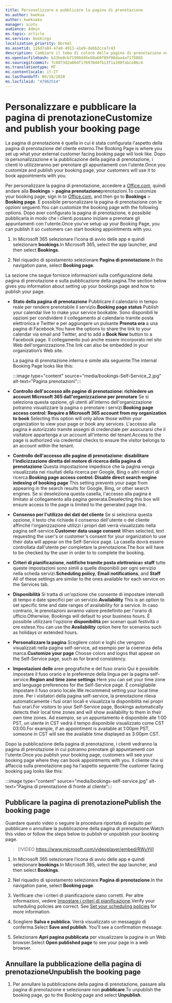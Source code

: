 ```yaml
---
title: Personalizzare e pubblicare la pagina di prenotazione
ms.author: kwekua
author: kwekuako
manager: scotv
audience: Admin
ms.topic: article
ms.service: bookings
localization_priority: Normal
ms.assetid: 116d7a84-a7a0-4911-a1e9-debb2cca7c43
description: Cambiare il tema di colore della pagina di prenotazione nell'app prenotazioni Microsoft.
ms.openlocfilehash: b33be0cb71998d45e50a66f89f98daa4af175865
ms.sourcegitcommit: 7c0873d2a804f17697844fb13f1a100fabce86c4
ms.translationtype: MT
ms.contentlocale: it-IT
ms.lasthandoff: 09/18/2020
ms.locfileid: "47962514"
---
```

# <a name="customize-and-publish-your-booking-page"></a><span data-ttu-id="e5a9a-103">Personalizzare e pubblicare la pagina di prenotazione</span><span class="sxs-lookup"><span data-stu-id="e5a9a-103">Customize and publish your booking page</span></span>

<span data-ttu-id="e5a9a-104">La pagina di prenotazione è quella in cui è stata configurata l'aspetto della pagina di prenotazione del cliente esterno.</span><span class="sxs-lookup"><span data-stu-id="e5a9a-104">The Booking Page is where you set up what your external customer facing booking page will look like.</span></span> <span data-ttu-id="e5a9a-105">Dopo la personalizzazione e la pubblicazione della pagina di prenotazione, i clienti lo utilizzeranno per prenotare gli appuntamenti con l'utente.</span><span class="sxs-lookup"><span data-stu-id="e5a9a-105">Once you customize and publish your booking page, your customers will use it to book appointments with you.</span></span>

<span data-ttu-id="e5a9a-106">Per personalizzare la pagina di prenotazione, accedere a [Office.com](https://office.com), quindi andare alla **Bookings** \> **pagina prenotazione**prenotazioni.</span><span class="sxs-lookup"><span data-stu-id="e5a9a-106">To customize your booking page, sign in to [Office.com](https://office.com), and then go to **Bookings** \> **Booking page**.</span></span> <span data-ttu-id="e5a9a-107">È possibile personalizzare la pagina di prenotazione con le opzioni seguenti.</span><span class="sxs-lookup"><span data-stu-id="e5a9a-107">You can customize the booking page with the following options.</span></span> <span data-ttu-id="e5a9a-108">Dopo aver configurato la pagina di prenotazione, è possibile pubblicarla in modo che i clienti possano iniziare a prenotare gli appuntamenti con l'utente.</span><span class="sxs-lookup"><span data-stu-id="e5a9a-108">Once you've setup up your Booking Page, you can publish it so customers can start booking appointments with you.</span></span>

1. <span data-ttu-id="e5a9a-109">In Microsoft 365 selezionare l'icona di avvio delle app e quindi selezionare **bookings**.</span><span class="sxs-lookup"><span data-stu-id="e5a9a-109">In Microsoft 365, select the app launcher, and then select **Bookings**.</span></span>

2. <span data-ttu-id="e5a9a-110">Nel riquadro di spostamento selezionare **Pagina di prenotazione**.</span><span class="sxs-lookup"><span data-stu-id="e5a9a-110">In the navigation pane, select **Booking page**.</span></span>

<span data-ttu-id="e5a9a-111">La sezione che segue fornisce informazioni sulla configurazione della pagina di prenotazione e sulla pubblicazione della pagina.</span><span class="sxs-lookup"><span data-stu-id="e5a9a-111">The section below gives you information about setting up your bookings page and how to publish your page.</span></span>

- <span data-ttu-id="e5a9a-112">**Stato della pagina di prenotazione** Pubblicare il calendario in tempo reale per rendere prenotabile il servizio.</span><span class="sxs-lookup"><span data-stu-id="e5a9a-112">**Booking page status** Publish your calendar live to make your service bookable.</span></span> <span data-ttu-id="e5a9a-113">Sono disponibili le opzioni per condividere il collegamento al calendario tramite posta elettronica e Twitter e per aggiungere un pulsante **Prenota ora** a una pagina di Facebook.</span><span class="sxs-lookup"><span data-stu-id="e5a9a-113">You have the options to share the link to your calendar via email and Twitter, and to add a **Book Now** button to a Facebook page.</span></span> <span data-ttu-id="e5a9a-114">Il collegamento può anche essere incorporato nel sito Web dell'organizzazione.</span><span class="sxs-lookup"><span data-stu-id="e5a9a-114">The link can also be embedded in your organization’s Web site.</span></span>

    <span data-ttu-id="e5a9a-115">La pagina di prenotazione interna è simile alla seguente:</span><span class="sxs-lookup"><span data-stu-id="e5a9a-115">The internal Booking Page looks like this:</span></span>

    :::image type="content" source="media/bookings-Self-Service_2.jpg" alt-text="Pagina prenotazioni":::

- <span data-ttu-id="e5a9a-117">**Controllo dell'accesso alle pagine di prenotazione: richiedere un account Microsoft 365 dall'organizzazione per prenotare**  Se si seleziona questa opzione, gli utenti all'interno dell'organizzazione potranno visualizzare la pagina o prenotare i servizi.</span><span class="sxs-lookup"><span data-stu-id="e5a9a-117">**Booking page access control: Require a Microsoft 365 account from my organization to book**  Selecting this option will only allow those within your organization to view your page or book any services.</span></span> <span data-ttu-id="e5a9a-118">L'accesso alla pagina è autorizzato tramite assegni di credenziale per assicurarsi che il visitatore appartenga a un account all'interno del tenant.</span><span class="sxs-lookup"><span data-stu-id="e5a9a-118">Access to the page is authorized via credential checks to ensure the visitor belongs to an account within the tenant.</span></span>

- <span data-ttu-id="e5a9a-119">**Controllo dell'accesso alle pagine di prenotazione: disabilitare l'indicizzazione diretta del motore di ricerca della pagina di prenotazione** Questa impostazione impedisce che la pagina venga visualizzata nei risultati della ricerca per Google, Bing o altri motori di ricerca.</span><span class="sxs-lookup"><span data-stu-id="e5a9a-119">**Booking page access control: Disable direct search engine indexing of booking page** This setting prevents your page from appearing in the search results for Google, Bing, or other search engines.</span></span> <span data-ttu-id="e5a9a-120">Se si deseleziona questa casella, l'accesso alla pagina è limitato al collegamento alla pagina generata.</span><span class="sxs-lookup"><span data-stu-id="e5a9a-120">Deselecting this box will ensure access to the page is limited to the generated page link.</span></span>

- <span data-ttu-id="e5a9a-121">**Consenso per l'utilizzo dei dati del cliente** Se si seleziona questa opzione, il testo che richiede il consenso dell'utente o del cliente affinché l'organizzazione utilizzi i propri dati verrà visualizzato nella pagina self-service.</span><span class="sxs-lookup"><span data-stu-id="e5a9a-121">**Customer data usage consent** When selected, text requesting the user's or customer's consent for your organization to use their data will appear on the Self-Service page.</span></span> <span data-ttu-id="e5a9a-122">La casella dovrà essere controllata dall'utente per completare la prenotazione.</span><span class="sxs-lookup"><span data-stu-id="e5a9a-122">The box will have to be checked by the user in order to to complete the booking.</span></span>

- <span data-ttu-id="e5a9a-123">**Criteri di pianificazione**, **notifiche tramite posta elettronica**e **staff** tutte queste impostazioni sono simili a quelle disponibili per ogni servizio nella scheda servizi.</span><span class="sxs-lookup"><span data-stu-id="e5a9a-123">**Scheduling policy**, **Email notifications**, and **Staff** All of these settings are similar to the ones available for each service on the Services tab.</span></span>

- <span data-ttu-id="e5a9a-124">**Disponibilità** Si tratta di un'opzione che consente di impostare intervalli di tempo e date specifici per un servizio.</span><span class="sxs-lookup"><span data-stu-id="e5a9a-124">**Availability** This is an option to set specific time and date ranges of availability for a service.</span></span> <span data-ttu-id="e5a9a-125">In caso contrario, le prenotazioni avranno valore predefinito per l'orario di ufficio.</span><span class="sxs-lookup"><span data-stu-id="e5a9a-125">Otherwise, Bookings will default to your business hours.</span></span> <span data-ttu-id="e5a9a-126">È possibile utilizzare l'opzione **disponibilità** per scenari quali festività o ore estese.</span><span class="sxs-lookup"><span data-stu-id="e5a9a-126">You can use the **Availability** option here for scenarios such as holidays or extended hours.</span></span>

- <span data-ttu-id="e5a9a-127">**Personalizzare la pagina** Scegliere colori e loghi che vengono visualizzati nella pagina self-service, ad esempio per la coerenza della marca.</span><span class="sxs-lookup"><span data-stu-id="e5a9a-127">**Customize your page** Choose colors and logos that appear on the Self-Service page, such as for brand consistency.</span></span>

- <span data-ttu-id="e5a9a-128">**Impostazioni delle** aree geografiche e del fuso orario Qui è possibile impostare il fuso orario e le preferenze della lingua per la pagina self-service.</span><span class="sxs-lookup"><span data-stu-id="e5a9a-128">**Region and time zone settings** Here you can set your time zone and language preferences for the Self-Service page.</span></span> <span data-ttu-id="e5a9a-129">È consigliabile impostare il fuso orario locale.</span><span class="sxs-lookup"><span data-stu-id="e5a9a-129">We recommend setting your local time zone.</span></span> <span data-ttu-id="e5a9a-130">Per i visitatori della pagina self-service, la prenotazione rileva automaticamente i fusi orari locali e visualizza la disponibilità nei propri fusi orari.</span><span class="sxs-lookup"><span data-stu-id="e5a9a-130">For visitors to your Self-Service page, Bookings automatically detects their local time zones and will show availability to them in their own time zones.</span></span> <span data-ttu-id="e5a9a-131">Ad esempio, se un appuntamento è disponibile alle 1:00 PST, un utente in CST vedrà il tempo disponibile visualizzato come CST 03:00.</span><span class="sxs-lookup"><span data-stu-id="e5a9a-131">For example, if an appointment is available at 1:00pm PST, someone in CST will see the available time displayed as 3:00pm CST.</span></span>

<span data-ttu-id="e5a9a-132">Dopo la pubblicazione della pagina di prenotazione, i clienti vedranno la pagina di prenotazione in cui potranno prenotare gli appuntamenti con l'utente.</span><span class="sxs-lookup"><span data-stu-id="e5a9a-132">Once you publish your booking page, customers will see your booking page where they can book appointments with you.</span></span> <span data-ttu-id="e5a9a-133">Il cliente che si affaccia sulla prenotazione pag ha l'aspetto seguente:</span><span class="sxs-lookup"><span data-stu-id="e5a9a-133">The customer facing booking pag looks like this:</span></span>

:::image type="content" source="media/bookings-self-service.jpg" alt-text="Pagina di prenotazione di fronte al cliente":::

## <a name="publish-the-booking-page"></a><span data-ttu-id="e5a9a-135">Pubblicare la pagina di prenotazione</span><span class="sxs-lookup"><span data-stu-id="e5a9a-135">Publish the booking page</span></span>

<span data-ttu-id="e5a9a-136">Guardare questo video o seguire la procedura riportata di seguito per pubblicare o annullare la pubblicazione della pagina di prenotazione.</span><span class="sxs-lookup"><span data-stu-id="e5a9a-136">Watch this video or follow the steps below to publish or unpublish your booking page.</span></span>

> [!VIDEO https://www.microsoft.com/videoplayer/embed/RWuYil]

1. <span data-ttu-id="e5a9a-137">In Microsoft 365 selezionare l'icona di avvio delle app e quindi selezionare **bookings**.</span><span class="sxs-lookup"><span data-stu-id="e5a9a-137">In Microsoft 365, select the app launcher, and then select **Bookings**.</span></span>

1. <span data-ttu-id="e5a9a-138">Nel riquadro di spostamento selezionare **Pagina di prenotazione**.</span><span class="sxs-lookup"><span data-stu-id="e5a9a-138">In the navigation pane, select **Booking page**.</span></span>

1. <span data-ttu-id="e5a9a-p110">Verificare che i criteri di pianificazione siano corretti. Per altre informazioni, vedere [Impostare i criteri di pianificazione](set-scheduling-policies.md).</span><span class="sxs-lookup"><span data-stu-id="e5a9a-p110">Verify your scheduling policies are correct. See [Set your scheduling policies](set-scheduling-policies.md) for more information.</span></span>

1. <span data-ttu-id="e5a9a-p111">Scegliere **Salva e pubblica**. Verrà visualizzato un messaggio di conferma.</span><span class="sxs-lookup"><span data-stu-id="e5a9a-p111">Select **Save and publish**. You'll see a confirmation message.</span></span>

1. <span data-ttu-id="e5a9a-143">Selezionare **Apri pagina pubblicata** per visualizzare la pagina in un Web browser.</span><span class="sxs-lookup"><span data-stu-id="e5a9a-143">Select **Open published page** to see your page in a web browser.</span></span>

## <a name="unpublish-the-booking-page"></a><span data-ttu-id="e5a9a-144">Annullare la pubblicazione della pagina di prenotazione</span><span class="sxs-lookup"><span data-stu-id="e5a9a-144">Unpublish the booking page</span></span>

1. <span data-ttu-id="e5a9a-145">Per annullare la pubblicazione della pagina di prenotazione, passare alla pagina di prenotazione e selezionare non **pubblicare**.</span><span class="sxs-lookup"><span data-stu-id="e5a9a-145">To unpublish the booking page, go to the Booking page and select **Unpublish**.</span></span>
